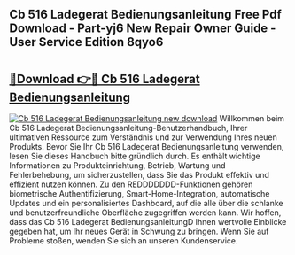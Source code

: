 ## Cb 516 Ladegerat Bedienungsanleitung Free Pdf Download - Part-yj6 New Repair Owner Guide - User Service Edition 8qyo6

# <h2><a href="http://df1hipp.blite.top/?on=Cb+516+Ladegerat+Bedienungsanleitung">🔗Download 👉🔴 Cb 516 Ladegerat Bedienungsanleitung</a></h2>

[![Cb 516 Ladegerat Bedienungsanleitung new download](https://i.imgur.com/lujVjoI.png)](http://df1hipp.blite.top/?on=Cb+516+Ladegerat+Bedienungsanleitung)
Willkommen beim Cb 516 Ladegerat Bedienungsanleitung-Benutzerhandbuch, Ihrer ultimativen Ressource zum Verständnis und zur Verwendung Ihres neuen Produkts. Bevor Sie Ihr Cb 516 Ladegerat Bedienungsanleitung verwenden, lesen Sie dieses Handbuch bitte gründlich durch. Es enthält wichtige Informationen zu Produkteinrichtung, Betrieb, Wartung und Fehlerbehebung, um sicherzustellen, dass Sie das Produkt effektiv und effizient nutzen können. Zu den REDDDDDDD-Funktionen gehören biometrische Authentifizierung, Smart-Home-Integration, automatische Updates und ein personalisiertes Dashboard, auf die alle über die schlanke und benutzerfreundliche Oberfläche zugegriffen werden kann. Wir hoffen, dass das Cb 516 Ladegerat BedienungsanleitungD Ihnen wertvolle Einblicke gegeben hat, um Ihr neues Gerät in Schwung zu bringen. Wenn Sie auf Probleme stoßen, wenden Sie sich an unseren Kundenservice.
